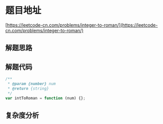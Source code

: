 # 题目地址

[https://leetcode-cn.com/problems/integer-to-roman/](https://leetcode-cn.com/problems/integer-to-roman/)

## 解题思路

## 解题代码

```js
/**
 * @param {number} num
 * @return {string}
 */
var intToRoman = function (num) {};
```

## 复杂度分析

